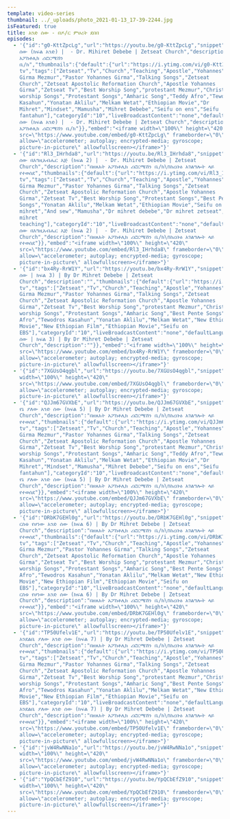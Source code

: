 ```yaml
---
template: video-series
thumbnail: ../_uploads/photo_2021-01-13_17-39-2244.jpg
isFeatured: true
title: አንድ ሰው - በዶ/ር ምሀረት ደበበ
episodes:
  - '{"id":"g0-KttZpcLg","url":"https://youtu.be/g0-KttZpcLg","snippet":{"publishedAt":"2020-12-28T16:15:04Z","channelId":"UCMo33JDmBy8iYtFYJ26rlCQ","title":"አንድ
    ሰው (ክፍል አንድ) |  - Dr. Mihiret Debebe | Zetseat Church","description":"በዘጸአት
    አፖስቶሊክ ሪፎርሜሽን
    ቤ/ክ","thumbnails":{"default":{"url":"https://i.ytimg.com/vi/g0-KttZpcLg/default.jpg","width":120,"height":90},"medium":{"url":"https://i.ytimg.com/vi/g0-KttZpcLg/mqdefault.jpg","width":320,"height":180},"high":{"url":"https://i.ytimg.com/vi/g0-KttZpcLg/hqdefault.jpg","width":480,"height":360},"standard":{"url":"https://i.ytimg.com/vi/g0-KttZpcLg/sddefault.jpg","width":640,"height":480},"maxres":{"url":"https://i.ytimg.com/vi/g0-KttZpcLg/maxresdefault.jpg","width":1280,"height":720}},"channelTitle":"Zetseat
    tv","tags":["Zetseat","Tv","Church","Teaching","Apostle","Yohannes","Girma","Joye","Johnny","Prophet","Man","of","God","Yohannes
    Girma Mezmur","Pastor Yohannes Girma","Talking Songs","Zetseat
    Church","Zetseat Apostolic Reformation Church","Apostle Yohannes
    Girma","Zetseat Tv","Best Worship Song","protestant Mezmur","Christian
    worship Songs","Protestant Songs","Amharic Song","Teddy Afro","Tewodros
    Kasahun","Yonatan Aklilu","Melkam Wetat","Ethiopian Movie","Dr
    Mihret","Mindset","Mamusha","Mihret Debebe","Seifu on ens","Seifu
    fantahun"],"categoryId":"10","liveBroadcastContent":"none","defaultLanguage":"en","localized":{"title":"አንድ
    ሰው (ክፍል አንድ) |  - Dr. Mihiret Debebe | Zetseat Church","description":"በዘጸአት
    አፖስቶሊክ ሪፎርሜሽን ቤ/ክ"}},"embed":"<iframe width=\"100%\" height=\"420\"
    src=\"https://www.youtube.com/embed/g0-KttZpcLg\" frameborder=\"0\"
    allow=\"accelerometer; autoplay; encrypted-media; gyroscope;
    picture-in-picture\" allowfullscreen></iframe>"}'
  - '{"id":"Rl3_IHrhda8","url":"https://youtu.be/Rl3_IHrhda8","snippet":{"publishedAt":"2021-01-09T15:20:21Z","channelId":"UCMo33JDmBy8iYtFYJ26rlCQ","title":"አንድ
    ሰው በእግዚአብሔር እጅ (ክፍል 2) |  - Dr. Mihiret Debebe | Zetseat
    Church","description":"በዘጸአት አፖስቶሊክ ሪፎርሜሽን ቤ/ክ\nከረቡዕ አገልግሎት ላይ
    የተወሰደ","thumbnails":{"default":{"url":"https://i.ytimg.com/vi/Rl3_IHrhda8/default.jpg","width":120,"height":90},"medium":{"url":"https://i.ytimg.com/vi/Rl3_IHrhda8/mqdefault.jpg","width":320,"height":180},"high":{"url":"https://i.ytimg.com/vi/Rl3_IHrhda8/hqdefault.jpg","width":480,"height":360},"standard":{"url":"https://i.ytimg.com/vi/Rl3_IHrhda8/sddefault.jpg","width":640,"height":480},"maxres":{"url":"https://i.ytimg.com/vi/Rl3_IHrhda8/maxresdefault.jpg","width":1280,"height":720}},"channelTitle":"Zetseat
    tv","tags":["Zetseat","Tv","Church","Teaching","Apostle","Yohannes","Girma","Joye","Johnny","Prophet","Man","of","God","Yohannes
    Girma Mezmur","Pastor Yohannes Girma","Talking Songs","Zetseat
    Church","Zetseat Apostolic Reformation Church","Apostle Yohannes
    Girma","Zetseat Tv","Best Worship Song","Protestant Songs","Best Pente
    Songs","Yonatan Aklilu","Melkam Wetat","Ethiopian Movie","Seifu on EBS","Dr
    mihret","And sew","Mamusha","Dr mihret debebe","Dr mihret zetseat","Dr
    mihret
    teaching"],"categoryId":"10","liveBroadcastContent":"none","defaultLanguage":"en","localized":{"title":"አንድ
    ሰው በእግዚአብሔር እጅ (ክፍል 2) |  - Dr. Mihiret Debebe | Zetseat
    Church","description":"በዘጸአት አፖስቶሊክ ሪፎርሜሽን ቤ/ክ\nከረቡዕ አገልግሎት ላይ
    የተወሰደ"}},"embed":"<iframe width=\"100%\" height=\"420\"
    src=\"https://www.youtube.com/embed/Rl3_IHrhda8\" frameborder=\"0\"
    allow=\"accelerometer; autoplay; encrypted-media; gyroscope;
    picture-in-picture\" allowfullscreen></iframe>"}'
  - '{"id":"bx4Ry-RrW1Y","url":"https://youtu.be/bx4Ry-RrW1Y","snippet":{"publishedAt":"2021-01-21T13:48:11Z","channelId":"UCMo33JDmBy8iYtFYJ26rlCQ","title":"አንድ
    ሰው | ክፍል 3) | By Dr Mihret Debebe | Zetseat
    Church","description":"","thumbnails":{"default":{"url":"https://i.ytimg.com/vi/bx4Ry-RrW1Y/default.jpg","width":120,"height":90},"medium":{"url":"https://i.ytimg.com/vi/bx4Ry-RrW1Y/mqdefault.jpg","width":320,"height":180},"high":{"url":"https://i.ytimg.com/vi/bx4Ry-RrW1Y/hqdefault.jpg","width":480,"height":360},"standard":{"url":"https://i.ytimg.com/vi/bx4Ry-RrW1Y/sddefault.jpg","width":640,"height":480},"maxres":{"url":"https://i.ytimg.com/vi/bx4Ry-RrW1Y/maxresdefault.jpg","width":1280,"height":720}},"channelTitle":"Zetseat
    tv","tags":["Zetseat","Tv","Church","Teaching","Apostle","Yohannes","Girma","Joye","Johnny","Prophet","Man","of","God","Yohannes
    Girma Mezmur","Pastor Yohannes Girma","Talking Songs","Zetseat
    Church","Zetseat Apostolic Reformation Church","Apostle Yohannes
    Girma","Zetseat Tv","Best Worship Song","protestant Mezmur","Christian
    worship Songs","Protestant Songs","Amharic Song","Best Pente Songs","Teddy
    Afro","Tewodros Kasahun","Yonatan Aklilu","Melkam Wetat","New Ethiopian
    Movie","New Ethiopian Film","Ethiopian Movie","Seifu on
    EBS"],"categoryId":"10","liveBroadcastContent":"none","defaultLanguage":"en","localized":{"title":"አንድ
    ሰው | ክፍል 3) | By Dr Mihret Debebe | Zetseat
    Church","description":""}},"embed":"<iframe width=\"100%\" height=\"420\"
    src=\"https://www.youtube.com/embed/bx4Ry-RrW1Y\" frameborder=\"0\"
    allow=\"accelerometer; autoplay; encrypted-media; gyroscope;
    picture-in-picture\" allowfullscreen></iframe>"}'
  - '{"id":"7XGUsO4qgbl","url":"https://youtu.be/7XGUsO4qgbl","snippet":{},"embed":"<iframe
    width=\"100%\" height=\"420\"
    src=\"https://www.youtube.com/embed/7XGUsO4qgbl\" frameborder=\"0\"
    allow=\"accelerometer; autoplay; encrypted-media; gyroscope;
    picture-in-picture\" allowfullscreen></iframe>"}'
  - '{"id":"QJJm67GVXbE","url":"https://youtu.be/QJJm67GVXbE","snippet":{"publishedAt":"2021-02-04T14:41:46Z","channelId":"UCMo33JDmBy8iYtFYJ26rlCQ","title":"እግዚአብሔር
    የኔ ያለው አንድ ሰው (ክፍል 5) | By Dr Mihret Debebe | Zetseat
    Church","description":"በዘጸአት አፖስቶሊክ ሪፎርሜሽን ቤ/ክ\nከረቡዕ አገልግሎት ላይ
    የተወሰደ","thumbnails":{"default":{"url":"https://i.ytimg.com/vi/QJJm67GVXbE/default.jpg","width":120,"height":90},"medium":{"url":"https://i.ytimg.com/vi/QJJm67GVXbE/mqdefault.jpg","width":320,"height":180},"high":{"url":"https://i.ytimg.com/vi/QJJm67GVXbE/hqdefault.jpg","width":480,"height":360},"standard":{"url":"https://i.ytimg.com/vi/QJJm67GVXbE/sddefault.jpg","width":640,"height":480},"maxres":{"url":"https://i.ytimg.com/vi/QJJm67GVXbE/maxresdefault.jpg","width":1280,"height":720}},"channelTitle":"Zetseat
    tv","tags":["Zetseat","Tv","Church","Teaching","Apostle","Yohannes","Girma","Joye","Johnny","Prophet","Man","of","God","Yohannes
    Girma Mezmur","Pastor Yohannes Girma","Talking Songs","Zetseat
    Church","Zetseat Apostolic Reformation Church","Apostle Yohannes
    Girma","Zetseat Tv","Best Worship Song","protestant Mezmur","Christian
    worship Songs","Protestant Songs","Amharic Song","Teddy Afro","Tewodros
    Kasahun","Yonatan Aklilu","Melkam Wetat","Ethiopian Movie","Dr
    Mihret","Mindset","Mamusha","Mihret Debebe","Seifu on ens","Seifu
    fantahun"],"categoryId":"10","liveBroadcastContent":"none","defaultLanguage":"en","localized":{"title":"እግዚአብሔር
    የኔ ያለው አንድ ሰው (ክፍል 5) | By Dr Mihret Debebe | Zetseat
    Church","description":"በዘጸአት አፖስቶሊክ ሪፎርሜሽን ቤ/ክ\nከረቡዕ አገልግሎት ላይ
    የተወሰደ"}},"embed":"<iframe width=\"100%\" height=\"420\"
    src=\"https://www.youtube.com/embed/QJJm67GVXbE\" frameborder=\"0\"
    allow=\"accelerometer; autoplay; encrypted-media; gyroscope;
    picture-in-picture\" allowfullscreen></iframe>"}'
  - '{"id":"DRbK7GEHl0g","url":"https://youtu.be/DRbK7GEHl0g","snippet":{"publishedAt":"2021-02-04T16:19:33Z","channelId":"UCMo33JDmBy8iYtFYJ26rlCQ","title":"እግዚአብሔር
    ርስቱ የሆነው አንድ ሰው (ክፍል 6) | By Dr Mihret Debebe | Zetseat
    Church","description":"በዘጸአት አፖስቶሊክ ሪፎርሜሽን ቤ/ክ\nከረቡዕ አገልግሎት ላይ
    የተወሰደ","thumbnails":{"default":{"url":"https://i.ytimg.com/vi/DRbK7GEHl0g/default.jpg","width":120,"height":90},"medium":{"url":"https://i.ytimg.com/vi/DRbK7GEHl0g/mqdefault.jpg","width":320,"height":180},"high":{"url":"https://i.ytimg.com/vi/DRbK7GEHl0g/hqdefault.jpg","width":480,"height":360},"standard":{"url":"https://i.ytimg.com/vi/DRbK7GEHl0g/sddefault.jpg","width":640,"height":480},"maxres":{"url":"https://i.ytimg.com/vi/DRbK7GEHl0g/maxresdefault.jpg","width":1280,"height":720}},"channelTitle":"Zetseat
    tv","tags":["Zetseat","Tv","Church","Teaching","Apostle","Yohannes","Girma","Joye","Johnny","Prophet","Man","of","God","Yohannes
    Girma Mezmur","Pastor Yohannes Girma","Talking Songs","Zetseat
    Church","Zetseat Apostolic Reformation Church","Apostle Yohannes
    Girma","Zetseat Tv","Best Worship Song","protestant Mezmur","Christian
    worship Songs","Protestant Songs","Amharic Song","Best Pente Songs","Teddy
    Afro","Tewodros Kasahun","Yonatan Aklilu","Melkam Wetat","New Ethiopian
    Movie","New Ethiopian Film","Ethiopian Movie","Seifu on
    EBS"],"categoryId":"10","liveBroadcastContent":"none","defaultLanguage":"en","localized":{"title":"እግዚአብሔር
    ርስቱ የሆነው አንድ ሰው (ክፍል 6) | By Dr Mihret Debebe | Zetseat
    Church","description":"በዘጸአት አፖስቶሊክ ሪፎርሜሽን ቤ/ክ\nከረቡዕ አገልግሎት ላይ
    የተወሰደ"}},"embed":"<iframe width=\"100%\" height=\"420\"
    src=\"https://www.youtube.com/embed/DRbK7GEHl0g\" frameborder=\"0\"
    allow=\"accelerometer; autoplay; encrypted-media; gyroscope;
    picture-in-picture\" allowfullscreen></iframe>"}'
  - '{"id":"TP50Ufelv1E","url":"https://youtu.be/TP50Ufelv1E","snippet":{"publishedAt":"2021-02-08T17:46:50Z","channelId":"UCMo33JDmBy8iYtFYJ26rlCQ","title":"እግዚአብሔር
    እንደልቤ ያለው አንድ ሰው (ክፍል 7) | By Dr Mihret Debebe | Zetseat
    Church","description":"በዘጸአት አፖስቶሊክ ሪፎርሜሽን ቤ/ክ\nከረቡዕ አገልግሎት ላይ
    የተወሰደ","thumbnails":{"default":{"url":"https://i.ytimg.com/vi/TP50Ufelv1E/default.jpg","width":120,"height":90},"medium":{"url":"https://i.ytimg.com/vi/TP50Ufelv1E/mqdefault.jpg","width":320,"height":180},"high":{"url":"https://i.ytimg.com/vi/TP50Ufelv1E/hqdefault.jpg","width":480,"height":360},"standard":{"url":"https://i.ytimg.com/vi/TP50Ufelv1E/sddefault.jpg","width":640,"height":480},"maxres":{"url":"https://i.ytimg.com/vi/TP50Ufelv1E/maxresdefault.jpg","width":1280,"height":720}},"channelTitle":"Zetseat
    tv","tags":["Zetseat","Tv","Church","Teaching","Apostle","Yohannes","Girma","Joye","Johnny","Prophet","Man","of","God","Yohannes
    Girma Mezmur","Pastor Yohannes Girma","Talking Songs","Zetseat
    Church","Zetseat Apostolic Reformation Church","Apostle Yohannes
    Girma","Zetseat Tv","Best Worship Song","protestant Mezmur","Christian
    worship Songs","Protestant Songs","Amharic Song","Best Pente Songs","Teddy
    Afro","Tewodros Kasahun","Yonatan Aklilu","Melkam Wetat","New Ethiopian
    Movie","New Ethiopian Film","Ethiopian Movie","Seifu on
    EBS"],"categoryId":"10","liveBroadcastContent":"none","defaultLanguage":"en","localized":{"title":"እግዚአብሔር
    እንደልቤ ያለው አንድ ሰው (ክፍል 7) | By Dr Mihret Debebe | Zetseat
    Church","description":"በዘጸአት አፖስቶሊክ ሪፎርሜሽን ቤ/ክ\nከረቡዕ አገልግሎት ላይ
    የተወሰደ"}},"embed":"<iframe width=\"100%\" height=\"420\"
    src=\"https://www.youtube.com/embed/TP50Ufelv1E\" frameborder=\"0\"
    allow=\"accelerometer; autoplay; encrypted-media; gyroscope;
    picture-in-picture\" allowfullscreen></iframe>"}'
  - '{"id":"jvW4RwNNa1o","url":"https://youtu.be/jvW4RwNNa1o","snippet":{},"embed":"<iframe
    width=\"100%\" height=\"420\"
    src=\"https://www.youtube.com/embed/jvW4RwNNa1o\" frameborder=\"0\"
    allow=\"accelerometer; autoplay; encrypted-media; gyroscope;
    picture-in-picture\" allowfullscreen></iframe>"}'
  - '{"id":"YpQCbEfZ910","url":"https://youtu.be/YpQCbEfZ910","snippet":{},"embed":"<iframe
    width=\"100%\" height=\"420\"
    src=\"https://www.youtube.com/embed/YpQCbEfZ910\" frameborder=\"0\"
    allow=\"accelerometer; autoplay; encrypted-media; gyroscope;
    picture-in-picture\" allowfullscreen></iframe>"}'
---
```

